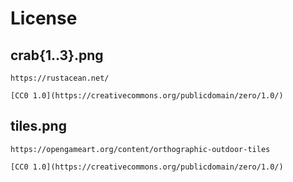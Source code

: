# License

## crab{1..3}.png

```
https://rustacean.net/

[CC0 1.0](https://creativecommons.org/publicdomain/zero/1.0/)
```

## tiles.png

```
https://opengameart.org/content/orthographic-outdoor-tiles

[CC0 1.0](https://creativecommons.org/publicdomain/zero/1.0/)
```
